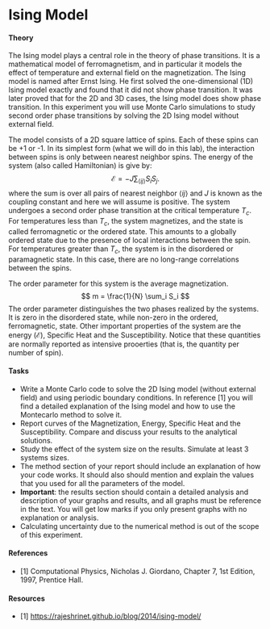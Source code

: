 # Ising Model

#### Theory

The Ising model plays a central role in the theory of phase transitions. It is a mathematical model of ferromagnetism, and in particular it models the effect of temperature and external field on the magnetization. The Ising model is named after Ernst Ising. He first solved the one-dimensional (1D) Ising model exactly and found that it did not show phase transition. It was later proved that for the 2D and 3D cases, the Ising model does show phase transition. In this experiment you will use Monte Carlo simulations to study second order phase transitions by solving the 2D Ising model without external field.

The model consists of a 2D square lattice of spins. Each of these spins can be +1 or -1. In its simplest form (what we will do in this lab), the interaction between spins is only between nearest neighbor spins. The energy of the system (also called Hamiltonian) is give by:
$$
\mathcal{E} = -J \sum_{\langle i j \rangle} S_{i} S_{j}.
$$
where the sum is over all pairs of nearest neighbor $\langle i j \rangle$ and $J$ is known as the coupling constant and here we will assume is positive. The system undergoes a second order phase transition at the critical temperature $T_{c}$. For temperatures less than $T_{c}$, the system magnetizes, and the state is called ferromagnetic or the ordered state. This amounts to a globally ordered state due to the presence of local interactions between the spin. For temperatures greater than $T_{c}$, the system is in the disordered or paramagnetic state. In this case, there are no long-range correlations between the spins.

The order parameter for this system is the average magnetization. 
$$
m = \frac{1}{N} \sum_i S_i
$$
The order parameter distinguishes the two phases realized by the systems. It is zero in the disordered state, while non-zero in the ordered, ferromagnetic, state. Other important properties of the system are the energy ($\mathcal{E}$), Specific Heat and the Susceptibility. Notice that these quantities are normally reported as intensive prooerties (that is, the quantity per number of spin).

#### Tasks

- Write a Monte Carlo code to solve the 2D Ising model (without external field) and using periodic boundary conditions. In reference [1] you will find a detailed explanation of the Ising model and how to use the Montecarlo method to solve it.
- Report curves of the Magnetization, Energy, Specific Heat and the Susceptibility. Compare and discuss your results to the analytical solutions.
- Study the effect of the system size on the results. Simulate at least 3 systems sizes.
- The method section of your report should include an explanation of how your code works. It should also should mention and explain the values that you used for all the parameters of the model. 
- **Important**: the results section should contain a detailed analysis and description of your graphs and results, and all graphs must be reference in the text. You will get low marks if you only present graphs with no explanation or analysis.
- Calculating uncertainty due to the numerical method is out of the scope of this experiment.

#### References

- [1] Computational Physics, Nicholas J. Giordano, Chapter 7, 1st Edition, 1997, Prentice Hall.

#### Resources

- [1] https://rajeshrinet.github.io/blog/2014/ising-model/
